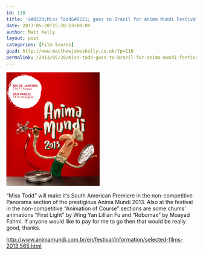 ```yaml
---
id: 110
title: '&#8220;Miss Todd&#8221; goes to Brazil for Anima Mundi Festival'
date: 2013-05-28T15:28:13+00:00
author: Matt Kelly
layout: post
categories: [Film Scores]
guid: http://www.matthewjameskelly.co.uk/?p=110
permalink: /2013/05/28/miss-todd-goes-to-brazil-for-anima-mundi-festival/
---
```


<img class="alignnone size-medium wp-image-111" alt="Picture 3" src="/mjkwp/wp-content/uploads/2013/05/Picture-3-247x300.png" width="247" height="300" /> 

&#8220;Miss Todd&#8221; will make it&#8217;s South American Premiere in the non-competitive Panorama section of the prestigious Anima Mundi 2013. Also at the festival in the non-competitive &#8220;Animation of Course&#8221; sections are some chums&#8217; animations &#8220;First Light&#8221; by Wing Yan Lillian Fu and &#8220;Robomax&#8221; by Moayad Fahmi. If anyone would like to pay for me to go then that would be really good, thanks.

http://www.animamundi.com.br/en/festival/information/selected-films-2013:565.html